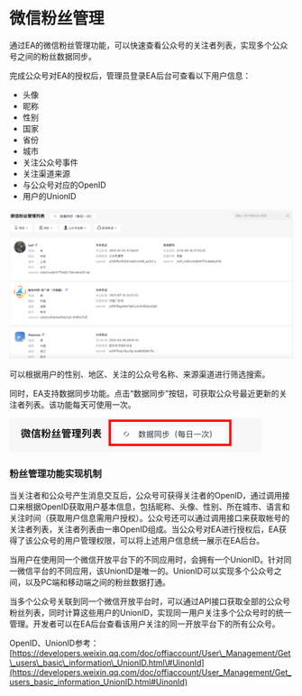 # 微信粉丝管理

通过EA的微信粉丝管理功能，可以快速查看公众号的关注者列表，实现多个公众号之间的粉丝数据同步。

完成公众号对EA的授权后，管理员登录EA后台可查看以下用户信息：

* 头像
* 昵称
* 性别
* 国家
* 省份
* 城市
* 关注公众号事件
* 关注渠道来源
* 与公众号对应的OpenID
* 用户的UnionID

![](../../.gitbook/assets/wei-xin-fen-si-guan-li-.png)

可以根据用户的性别、地区、关注的公众号名称、来源渠道进行筛选搜索。

同时，EA支持数据同步功能。点击“数据同步”按钮，可获取公众号最近更新的关注者列表。该功能每天可使用一次。

![](../../.gitbook/assets/shu-ju-tong-bu-.png)

### 粉丝管理功能实现机制

当关注者和公众号产生消息交互后，公众号可获得关注者的OpenID，通过调用接口来根据OpenID获取用户基本信息，包括昵称、头像、性别、所在城市、语言和关注时间（获取用户信息需用户授权）。公众号还可以通过调用接口来获取帐号的关注者列表，关注者列表由一串OpenID组成。当公众号对EA进行授权后，EA获得了该公众号的用户管理权限，可以将上述用户信息统一展示在EA后台。

当用户在使用同一个微信开放平台下的不同应用时，会拥有一个UnionID。针对同一微信平台的不同应用，该UnionID是唯一的。UnionID可以实现多个公众号之间，以及PC端和移动端之间的粉丝数据打通。

当多个公众号关联到同一个微信开放平台时，可以通过API接口获取全部的公众号粉丝列表，同时计算这些用户的UnionID，实现同一用户关注多个公众号时的统一管理。开发者可以在EA后台查看该用户关注的同一开放平台下的所有公众号。

OpenID、UnionID参考：[https://developers.weixin.qq.com/doc/offiaccount/User\_Management/Get\_users\_basic\_information\_UnionID.html\#UinonId](https://developers.weixin.qq.com/doc/offiaccount/User_Management/Get_users_basic_information_UnionID.html#UinonId)

